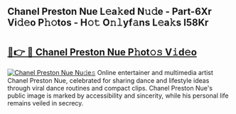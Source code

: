 ## Chanel Preston Nue L𝚎a𝚔ed N𝚞𝚍e - Part-6Xr Vi𝚍𝚎o P𝚑𝚘tos - H𝚘𝚝 O𝚗𝚕yf𝚊ns L𝚎a𝚔s I58Kr

# <h2><a href="http://kfcmp0r.oniu.top/?m=Chanel+Preston+Nue">🔗👉 🔴 Chanel Preston Nue P𝚑ot𝚘𝚜 V𝚒d𝚎o</a></h2>

[![Chanel Preston Nue Nu𝚍e𝚜](https://i.imgur.com/0qMVB7G.gif)](http://kfcmp0r.oniu.top/?m=Chanel+Preston+Nue)
Online entertainer and multimedia artist Chanel Preston Nue, celebrated for sharing dance and lifestyle ideas through viral dance routines and compact clips. Chanel Preston Nue's public image is marked by accessibility and sincerity, while his personal life remains veiled in secrecy.  
